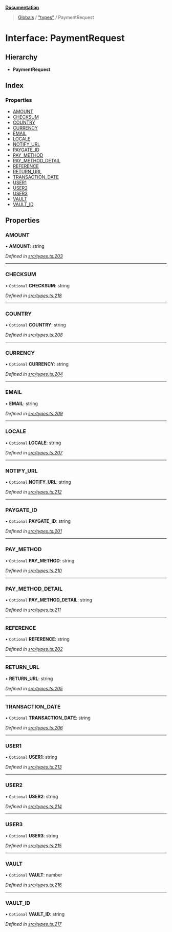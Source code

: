 **[Documentation](../README.md)**

> [Globals](../README.md) / ["types"](../modules/_types_.md) / PaymentRequest

# Interface: PaymentRequest

## Hierarchy

- **PaymentRequest**

## Index

### Properties

- [AMOUNT](_types_.paymentrequest.md#amount)
- [CHECKSUM](_types_.paymentrequest.md#checksum)
- [COUNTRY](_types_.paymentrequest.md#country)
- [CURRENCY](_types_.paymentrequest.md#currency)
- [EMAIL](_types_.paymentrequest.md#email)
- [LOCALE](_types_.paymentrequest.md#locale)
- [NOTIFY_URL](_types_.paymentrequest.md#notify_url)
- [PAYGATE_ID](_types_.paymentrequest.md#paygate_id)
- [PAY_METHOD](_types_.paymentrequest.md#pay_method)
- [PAY_METHOD_DETAIL](_types_.paymentrequest.md#pay_method_detail)
- [REFERENCE](_types_.paymentrequest.md#reference)
- [RETURN_URL](_types_.paymentrequest.md#return_url)
- [TRANSACTION_DATE](_types_.paymentrequest.md#transaction_date)
- [USER1](_types_.paymentrequest.md#user1)
- [USER2](_types_.paymentrequest.md#user2)
- [USER3](_types_.paymentrequest.md#user3)
- [VAULT](_types_.paymentrequest.md#vault)
- [VAULT_ID](_types_.paymentrequest.md#vault_id)

## Properties

### AMOUNT

• **AMOUNT**: string

_Defined in [src/types.ts:203](https://github.com/distributhor/paygate-sdk/blob/79e7c40/src/types.ts#L203)_

---

### CHECKSUM

• `Optional` **CHECKSUM**: string

_Defined in [src/types.ts:218](https://github.com/distributhor/paygate-sdk/blob/79e7c40/src/types.ts#L218)_

---

### COUNTRY

• `Optional` **COUNTRY**: string

_Defined in [src/types.ts:208](https://github.com/distributhor/paygate-sdk/blob/79e7c40/src/types.ts#L208)_

---

### CURRENCY

• `Optional` **CURRENCY**: string

_Defined in [src/types.ts:204](https://github.com/distributhor/paygate-sdk/blob/79e7c40/src/types.ts#L204)_

---

### EMAIL

• **EMAIL**: string

_Defined in [src/types.ts:209](https://github.com/distributhor/paygate-sdk/blob/79e7c40/src/types.ts#L209)_

---

### LOCALE

• `Optional` **LOCALE**: string

_Defined in [src/types.ts:207](https://github.com/distributhor/paygate-sdk/blob/79e7c40/src/types.ts#L207)_

---

### NOTIFY_URL

• `Optional` **NOTIFY_URL**: string

_Defined in [src/types.ts:212](https://github.com/distributhor/paygate-sdk/blob/79e7c40/src/types.ts#L212)_

---

### PAYGATE_ID

• `Optional` **PAYGATE_ID**: string

_Defined in [src/types.ts:201](https://github.com/distributhor/paygate-sdk/blob/79e7c40/src/types.ts#L201)_

---

### PAY_METHOD

• `Optional` **PAY_METHOD**: string

_Defined in [src/types.ts:210](https://github.com/distributhor/paygate-sdk/blob/79e7c40/src/types.ts#L210)_

---

### PAY_METHOD_DETAIL

• `Optional` **PAY_METHOD_DETAIL**: string

_Defined in [src/types.ts:211](https://github.com/distributhor/paygate-sdk/blob/79e7c40/src/types.ts#L211)_

---

### REFERENCE

• `Optional` **REFERENCE**: string

_Defined in [src/types.ts:202](https://github.com/distributhor/paygate-sdk/blob/79e7c40/src/types.ts#L202)_

---

### RETURN_URL

• **RETURN_URL**: string

_Defined in [src/types.ts:205](https://github.com/distributhor/paygate-sdk/blob/79e7c40/src/types.ts#L205)_

---

### TRANSACTION_DATE

• `Optional` **TRANSACTION_DATE**: string

_Defined in [src/types.ts:206](https://github.com/distributhor/paygate-sdk/blob/79e7c40/src/types.ts#L206)_

---

### USER1

• `Optional` **USER1**: string

_Defined in [src/types.ts:213](https://github.com/distributhor/paygate-sdk/blob/79e7c40/src/types.ts#L213)_

---

### USER2

• `Optional` **USER2**: string

_Defined in [src/types.ts:214](https://github.com/distributhor/paygate-sdk/blob/79e7c40/src/types.ts#L214)_

---

### USER3

• `Optional` **USER3**: string

_Defined in [src/types.ts:215](https://github.com/distributhor/paygate-sdk/blob/79e7c40/src/types.ts#L215)_

---

### VAULT

• `Optional` **VAULT**: number

_Defined in [src/types.ts:216](https://github.com/distributhor/paygate-sdk/blob/79e7c40/src/types.ts#L216)_

---

### VAULT_ID

• `Optional` **VAULT_ID**: string

_Defined in [src/types.ts:217](https://github.com/distributhor/paygate-sdk/blob/79e7c40/src/types.ts#L217)_
